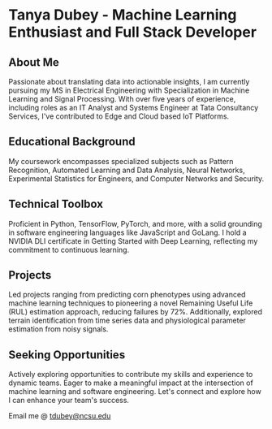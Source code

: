 # Tanya Dubey - Machine Learning Enthusiast and Full Stack Developer


## About Me
Passionate about translating data into actionable insights, I am currently pursuing my MS in Electrical Engineering with Specialization in Machine Learning and Signal Processing. With over five years of experience, including roles as an IT Analyst and Systems Engineer at Tata Consultancy Services, I've contributed to Edge and Cloud based IoT Platforms.

## Educational Background
My coursework encompasses specialized subjects such as Pattern Recognition, Automated Learning and Data Analysis, Neural Networks, Experimental Statistics for Engineers, and Computer Networks and Security.

## Technical Toolbox
Proficient in Python, TensorFlow, PyTorch, and more, with a solid grounding in software engineering languages like JavaScript and GoLang. I hold a NVIDIA DLI certificate in Getting Started with Deep Learning, reflecting my commitment to continuous learning.

## Projects
Led projects ranging from predicting corn phenotypes using advanced machine learning techniques to pioneering a novel Remaining Useful Life (RUL) estimation approach, reducing failures by 72%. Additionally, explored terrain identification from time series data and physiological parameter estimation from noisy signals.

## Seeking Opportunities
Actively exploring opportunities to contribute my skills and experience to dynamic teams. Eager to make a meaningful impact at the intersection of machine learning and software engineering. Let's connect and explore how I can enhance your team's success.


Email me @ tdubey@ncsu.edu

